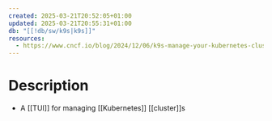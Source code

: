 ```yaml
---
created: 2025-03-21T20:52:05+01:00
updated: 2025-03-21T20:55:31+01:00
db: "[[!db/sw/k9s|k9s]]"
resources:
  - https://www.cncf.io/blog/2024/12/06/k9s-manage-your-kubernetes-cluster-and-its-objects-like-a-pro/
---
```

# Description
- A [[TUI]] for managing [[Kubernetes]] [[cluster]]s